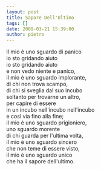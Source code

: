 ```yaml
---
layout: post
title: Sapore Dell'Ultimo
tags: []
date: 2009-03-21 15:39:00
author: pietro
---
```

Il mio è uno sguardo di panico<br/>io sto gridando aiuto<br/>io sto gridando aiuto<br/>e non vedo niente e panico,<br/>il mio è uno sguardo implorante,<br/>di chi non trova scampo,<br/>di chi si sveglia dal suo incubo<br/>soltanto per trovarne un altro,<br/>per capire di essere<br/>in un incubo nell'incubo nell'incubo<br/>e così via fino alla fine;<br/>il mio è uno sguardo prigioniero,<br/>uno sguardo morente<br/>di chi guarda per l'ultima volta,<br/>il mio è uno sguardo sincero<br/>che non teme di essere visto,<br/>il mio è uno sguardo unico<br/>che ha il sapore dell'ultimo.

